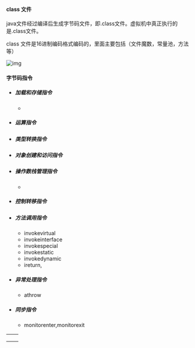 #### class 文件

java文件经过编译后生成字节码文件，即.class文件。虚拟机中真正执行的是.class文件。

class 文件是16进制编码格式编码的，里面主要包括（文件魔数，常量池，方法等）

![img](https://img2018.cnblogs.com/blog/1252920/201810/1252920-20181006094617435-1631179017.png)

#### 字节码指令

- ##### 加载和存储指令

  - 

- ##### 运算指令

- ##### 类型转换指令

- ##### 对象创建和访问指令

- ##### 操作数栈管理指令

  - 

- ##### 控制转移指令

- ##### 方法调用指令

  - invokevirtual
  - invokeinterface
  - invokespecial
  - invokestatic
  - invokedynamic
  - ireturn, 

- ##### 异常处理指令

  - athrow

- ##### 同步指令

  - monitorenter,monitorexit

|      |      |
| ---- | ---- |
|      |      |
|      |      |
|      |      |

